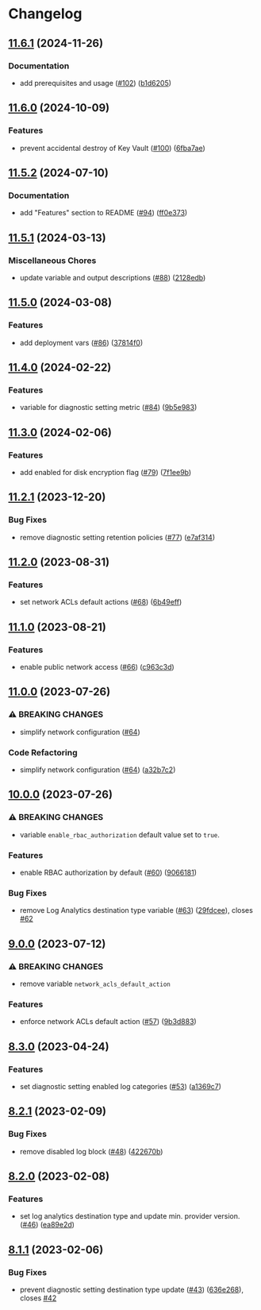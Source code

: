 # Changelog

## [11.6.1](https://github.com/equinor/terraform-azurerm-key-vault/compare/v11.6.0...v11.6.1) (2024-11-26)


### Documentation

* add prerequisites and usage ([#102](https://github.com/equinor/terraform-azurerm-key-vault/issues/102)) ([b1d6205](https://github.com/equinor/terraform-azurerm-key-vault/commit/b1d62057c501f6ec6d9ad17745b6c6bc448d97cf))

## [11.6.0](https://github.com/equinor/terraform-azurerm-key-vault/compare/v11.5.2...v11.6.0) (2024-10-09)


### Features

* prevent accidental destroy of Key Vault ([#100](https://github.com/equinor/terraform-azurerm-key-vault/issues/100)) ([6fba7ae](https://github.com/equinor/terraform-azurerm-key-vault/commit/6fba7aede9c0b020d8224d9017eeb362c32e59da))

## [11.5.2](https://github.com/equinor/terraform-azurerm-key-vault/compare/v11.5.1...v11.5.2) (2024-07-10)


### Documentation

* add "Features" section to README ([#94](https://github.com/equinor/terraform-azurerm-key-vault/issues/94)) ([ff0e373](https://github.com/equinor/terraform-azurerm-key-vault/commit/ff0e37323dd83abd8efca8e022bcd12c1a64afcc))

## [11.5.1](https://github.com/equinor/terraform-azurerm-key-vault/compare/v11.5.0...v11.5.1) (2024-03-13)


### Miscellaneous Chores

* update variable and output descriptions ([#88](https://github.com/equinor/terraform-azurerm-key-vault/issues/88)) ([2128edb](https://github.com/equinor/terraform-azurerm-key-vault/commit/2128edb9dde481eb082743327f1dd835b943f0c3))

## [11.5.0](https://github.com/equinor/terraform-azurerm-key-vault/compare/v11.4.0...v11.5.0) (2024-03-08)


### Features

* add deployment vars ([#86](https://github.com/equinor/terraform-azurerm-key-vault/issues/86)) ([37814f0](https://github.com/equinor/terraform-azurerm-key-vault/commit/37814f0926a534b787ad10caa80834aa74e19387))

## [11.4.0](https://github.com/equinor/terraform-azurerm-key-vault/compare/v11.3.0...v11.4.0) (2024-02-22)


### Features

* variable for diagnostic setting metric ([#84](https://github.com/equinor/terraform-azurerm-key-vault/issues/84)) ([9b5e983](https://github.com/equinor/terraform-azurerm-key-vault/commit/9b5e983b08737e268d9b9f7d8c598b77c5388b19))

## [11.3.0](https://github.com/equinor/terraform-azurerm-key-vault/compare/v11.2.1...v11.3.0) (2024-02-06)


### Features

* add enabled for disk encryption flag ([#79](https://github.com/equinor/terraform-azurerm-key-vault/issues/79)) ([7f1ee9b](https://github.com/equinor/terraform-azurerm-key-vault/commit/7f1ee9b1ede34855a199d780be09c4cad78dc26a))

## [11.2.1](https://github.com/equinor/terraform-azurerm-key-vault/compare/v11.2.0...v11.2.1) (2023-12-20)


### Bug Fixes

* remove diagnostic setting retention policies ([#77](https://github.com/equinor/terraform-azurerm-key-vault/issues/77)) ([e7af314](https://github.com/equinor/terraform-azurerm-key-vault/commit/e7af3143733972d0cafdb13703771f8ff6daf4ca))

## [11.2.0](https://github.com/equinor/terraform-azurerm-key-vault/compare/v11.1.0...v11.2.0) (2023-08-31)


### Features

* set network ACLs default actions ([#68](https://github.com/equinor/terraform-azurerm-key-vault/issues/68)) ([6b49eff](https://github.com/equinor/terraform-azurerm-key-vault/commit/6b49effd5f3b131cffc554e3d9f4befaa387f4c3))

## [11.1.0](https://github.com/equinor/terraform-azurerm-key-vault/compare/v11.0.0...v11.1.0) (2023-08-21)


### Features

* enable public network access ([#66](https://github.com/equinor/terraform-azurerm-key-vault/issues/66)) ([c963c3d](https://github.com/equinor/terraform-azurerm-key-vault/commit/c963c3d2b42935f17b1d0e47ff2eba8e1c6d83c7))

## [11.0.0](https://github.com/equinor/terraform-azurerm-key-vault/compare/v10.0.0...v11.0.0) (2023-07-26)


### ⚠ BREAKING CHANGES

* simplify network configuration ([#64](https://github.com/equinor/terraform-azurerm-key-vault/issues/64))

### Code Refactoring

* simplify network configuration ([#64](https://github.com/equinor/terraform-azurerm-key-vault/issues/64)) ([a32b7c2](https://github.com/equinor/terraform-azurerm-key-vault/commit/a32b7c2e80b6d6b866f5a36bc8779b8a119721e4))

## [10.0.0](https://github.com/equinor/terraform-azurerm-key-vault/compare/v9.0.0...v10.0.0) (2023-07-26)


### ⚠ BREAKING CHANGES

* variable `enable_rbac_authorization` default value set to `true`.

### Features

* enable RBAC authorization by default ([#60](https://github.com/equinor/terraform-azurerm-key-vault/issues/60)) ([9066181](https://github.com/equinor/terraform-azurerm-key-vault/commit/906618197c8b8a62920b6ee7f93f7a9f5f79e6a8))


### Bug Fixes

* remove Log Analytics destination type variable ([#63](https://github.com/equinor/terraform-azurerm-key-vault/issues/63)) ([29fdcee](https://github.com/equinor/terraform-azurerm-key-vault/commit/29fdceec318d62963ac8dfefc24dcef3f4e11667)), closes [#62](https://github.com/equinor/terraform-azurerm-key-vault/issues/62)

## [9.0.0](https://github.com/equinor/terraform-azurerm-key-vault/compare/v8.3.0...v9.0.0) (2023-07-12)


### ⚠ BREAKING CHANGES

* remove variable `network_acls_default_action`

### Features

* enforce network ACLs default action ([#57](https://github.com/equinor/terraform-azurerm-key-vault/issues/57)) ([9b3d883](https://github.com/equinor/terraform-azurerm-key-vault/commit/9b3d8836c25e4625884e64d2f20ac2845617abbb))

## [8.3.0](https://github.com/equinor/terraform-azurerm-key-vault/compare/v8.2.1...v8.3.0) (2023-04-24)


### Features

* set diagnostic setting enabled log categories ([#53](https://github.com/equinor/terraform-azurerm-key-vault/issues/53)) ([a1369c7](https://github.com/equinor/terraform-azurerm-key-vault/commit/a1369c7fd6311472a7fe4bc77d6ab10b00a91a28))

## [8.2.1](https://github.com/equinor/terraform-azurerm-key-vault/compare/v8.2.0...v8.2.1) (2023-02-09)


### Bug Fixes

* remove disabled log block ([#48](https://github.com/equinor/terraform-azurerm-key-vault/issues/48)) ([422670b](https://github.com/equinor/terraform-azurerm-key-vault/commit/422670b3b2b675ad82cb1394ecec33d83869d435))

## [8.2.0](https://github.com/equinor/terraform-azurerm-key-vault/compare/v8.1.1...v8.2.0) (2023-02-08)


### Features

* set log analytics destination type and update min. provider version. ([#46](https://github.com/equinor/terraform-azurerm-key-vault/issues/46)) ([ea89e2d](https://github.com/equinor/terraform-azurerm-key-vault/commit/ea89e2d94fb7325716cfca81a684d6931401d168))

## [8.1.1](https://github.com/equinor/terraform-azurerm-key-vault/compare/v8.1.0...v8.1.1) (2023-02-06)


### Bug Fixes

* prevent diagnostic setting destination type update ([#43](https://github.com/equinor/terraform-azurerm-key-vault/issues/43)) ([636e268](https://github.com/equinor/terraform-azurerm-key-vault/commit/636e2683ae63cadbebfc8c4ee6e9d057c4b54beb)), closes [#42](https://github.com/equinor/terraform-azurerm-key-vault/issues/42)
